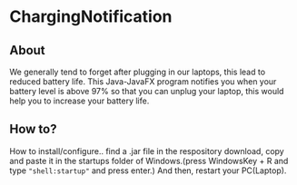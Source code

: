 # ChargingNotification
## About
We generally tend to forget after plugging in our laptops, this lead to reduced battery life. This Java-JavaFX program notifies you when your battery level is above 97% so that you can unplug your laptop, this would help you to increase your battery life.

## How to?
How to install/configure.. find a .jar file in the respository download, copy and paste it in the startups folder of Windows.(press WindowsKey + R and type 
``` "shell:startup" ``` 
and press enter.)
And then, restart your PC(Laptop).
